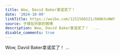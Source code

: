 ```yaml
---
title: Wow, David Baker拿诺奖了！
date: '2024-10-09'
linkTitle: https://weibo.com/1251560221/OANkVvNWY
source: 子陵在听歌的微博
description: Wow, David Baker拿诺奖了！  ...
disable_comments: true
---
```

Wow, David Baker拿诺奖了！  ...